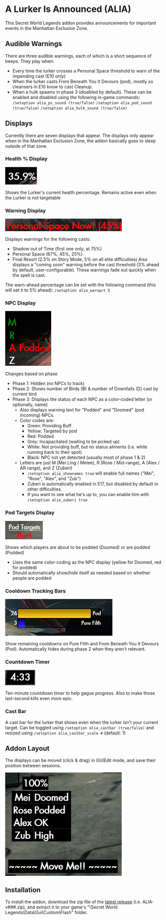 # A Lurker Is Announced (ALIA)
This Secret World Legends addon provides announcements for important events in the Manhattan Exclusion Zone.

## Audible Warnings

There are three audible warnings, each of which is a short sequence of beeps. They play when:
- Every time the lurker crosses a Personal Space threshold to warn of the impending cast (E10 only)
- When the lurker casts From Beneath You It Devours (pod), mostly so cleansers in E10 know to cast Cleanup.
- When a hulk spawns in phase 3 (disabled by default).
These can be enabled and disabled using the following in-game commands:
`/setoption alia_ps_sound (true/false)`
`/setoption alia_pod_sound (true/false)`
`/setoption alia_hulk_sound (true/false)`

## Displays

Currently there are seven displays that appear. The displays only appear when in the Manhattan Exclusion Zone, the addon basically goes to sleep outside of that zone.




### Health % Display 
![Health display](screens/alia_health_display.png) 

Shows the Lurker's current health percentage. Remains active even when the Lurker is not targetable

### Warning Display 
![Warning Display](screens/alia_warning_display.png)

Displays warnings for the following casts:
- Shadow out of Time (first one only, at 75%)
- Personal Space (67%, 45%, 25%)
- Final Resort (2.5% on Story Mode, 5% on all elite difficulties)
Also displays a "coming soon" warning before the cast threshold (3% ahead by default, user-configurable). These warnings fade out quickly when the spell is cast.

The warn-ahead percentage can be set with the following command (this will set it to 5% ahead):
`/setoption alia_warnpct 5`   
    

### NPC Display 
![Warning Display](screens/alia_npc_display.png)

Changes based on phase
- Phase 1: Hidden (no NPCs to track)
- Phase 2: Shows number of Birds (B) & number of Downfalls (D) cast by current bird
- Phase 3: Displays the status of each NPC as a color-coded letter (or optionally, name)
  - Also displays warning text for "Podded" and "Doomed" (pod incoming) NPCs.
  - Color codes are:
    - Green: Providing Buff
    - Yellow: Targeted by pod
    - Red: Podded
    - Grey: Incapacitated (waiting to be picked up)
    - White: Not providing buff, but no status ailments (i.e. while running back to their spot)
    - Black: NPC not yet detected (usually most of phase 1 & 2)
  - Letters are just M (Mei Ling / Melee), R (Rose / Mid-range), A (Alex / AR range), and Z (Zuberi)
    - `/setoption alia_shownames true` will enable full names ("Mei", "Rose", "Alex", and "Zub")
    - Zuberi is automatically enabled in E17, but disabled by default in other difficulties. 
    - If you want to see what he's up to, you can enable him with `/setoption alia_zuberi true`

### Pod Targets Display 
![Pod Targets Display](screens/alia_podtarget_display.png)

Shows which players are about to be podded (Doomed) or are podded (Podded)
  - Uses the same color-coding as the NPC display (yellow for Doomed, red for podded)
  - Should automatically show/hide itself as needed based on whether people are podded
  
### Cooldown Tracking Bars
![Cooldown Display](screens/alia_cooldown_display.png)

Show remaining cooldowns on Pure Filth and From Beneath You It Devours (Pod). Automatically hides during phase 2 when they aren't relevant.

### Countdown Timer
![Countdown Display](screens/alia_countdown_display.PNG)

Ten-minute countdown timer to help gague progress. Also to make those last-second kills even more epic.

### Cast Bar
A cast bar for the lurker that shows even when the lurker isn't your current target. Can be toggled using `/setoption alia_castbar (true/false)` and resized using `/setoption alia_castbar_scale #` (default: 1)

## Addon Layout
The displays can be moved (click & drag) in GUIEdit mode, and save their position between sessions.

![Screenshot in GUIEdit Mode](screens/alia_guiedit_new.png)

## Installation

To install the addon, download the zip file of the [latest release](https://github.com/theckhd/ALIA/releases) (i.e. ALIA-v###.zip), and extract it to your game's "\Secret World Legends\Data\Gui\Custom\Flash\" folder.

